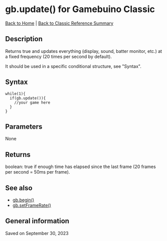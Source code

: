 
# gb.update() for Gamebuino Classic

[Back to Home](./../../../README.MD) | [Back to Classic Reference Summary](./README.MD)

## Description

Returns true and updates everything (display, sound, batter monitor, etc.) at a fixed frequency (20 times per second by default).

It should be used in a specific conditional structure, see "Syntax".

## Syntax

```
while(1){
  if(gb.update()){
    //your game here
  }
}
```

## Parameters

None

## Returns

boolean: true if enough time has elapsed since the last frame (20 frames per second = 50ms per frame).

## See also

- [gb.begin()](./gb-begin.md)
- [gb.setFrameRate()](./gb-setFrameRate.md)

## General information

Saved on September 30, 2023
